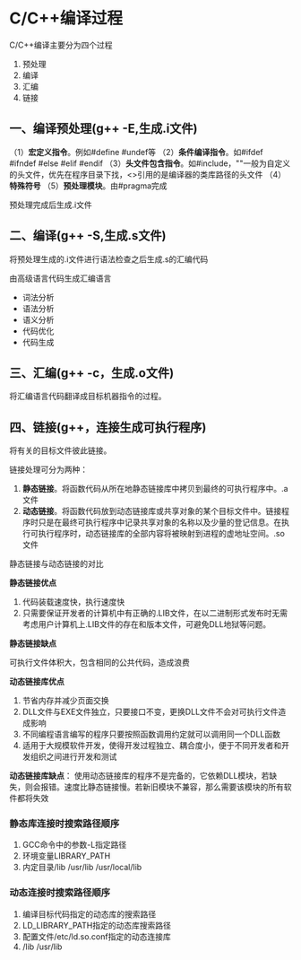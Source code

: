 # C/C++编译过程
C/C++编译主要分为四个过程
1. 预处理
2. 编译
3. 汇编
4. 链接

## 一、编译预处理(g++ -E,生成.i文件)
（1）**宏定义指令**。例如#define #undef等
（2）**条件编译指令**。如#ifdef #ifndef #else #elif #endif
（3）**头文件包含指令**。如#include，""一般为自定义的头文件，优先在程序目录下找，<>引用的是编译器的类库路径的头文件
（4）**特殊符号**
（5）**预处理模块**。由#pragma完成

预处理完成后生成.i文件
## 二、编译(g++ -S,生成.s文件)
将预处理生成的.i文件进行语法检查之后生成.s的汇编代码

由高级语言代码生成汇编语言
- 词法分析
- 语法分析
- 语义分析
- 代码优化
- 代码生成
## 三、汇编(g++ -c，生成.o文件)
将汇编语言代码翻译成目标机器指令的过程。

## 四、链接(g++，连接生成可执行程序)
将有关的目标文件彼此链接。

链接处理可分为两种：
1. **静态链接**。将函数代码从所在地静态链接库中拷贝到最终的可执行程序中。.a文件
2. **动态链接**。将函数代码放到动态链接库或共享对象的某个目标文件中。链接程序时只是在最终可执行程序中记录共享对象的名称以及少量的登记信息。在执行可执行程序时，动态链接库的全部内容将被映射到进程的虚地址空间。.so文件

静态链接与动态链接的对比

**静态链接优点**
1. 代码装载速度快，执行速度快
2. 只需要保证开发者的计算机中有正确的.LIB文件，在以二进制形式发布时无需考虑用户计算机上.LIB文件的存在和版本文件，可避免DLL地狱等问题。

**静态链接缺点**

可执行文件体积大，包含相同的公共代码，造成浪费

**动态链接库优点**
1. 节省内存并减少页面交换
2. DLL文件与EXE文件独立，只要接口不变，更换DLL文件不会对可执行文件造成影响
3. 不同编程语言编写的程序只要按照函数调用约定就可以调用同一个DLL函数
4. 适用于大规模软件开发，使得开发过程独立、耦合度小，便于不同开发者和开发组织之间进行开发和测试

**动态链接库缺点**：
使用动态链接库的程序不是完备的，它依赖DLL模块，若缺失，则会报错。速度比静态链接慢。若新旧模块不兼容，那么需要该模块的所有软件都将失效

### 静态库连接时搜索路径顺序
1. GCC命令中的参数-L指定路径
2. 环境变量LIBRARY_PATH
3. 内定目录/lib /usr/lib /usr/local/lib

### 动态连接时搜索路径顺序
1. 编译目标代码指定的动态库的搜索路径
2. LD_LIBRARY_PATH指定的动态库搜索路径
3. 配置文件/etc/ld.so.conf指定的动态连接库
4. /lib /usr/lib

